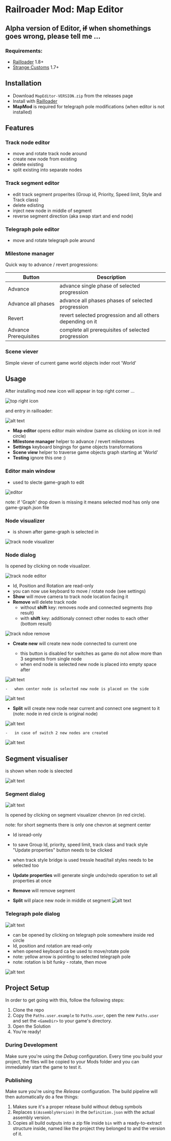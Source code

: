 # Railroader Mod: Map Editor

## Alpha version of Editor, ~~if~~ when shomethings goes wrong, please tell me ...

### Requirements:

-   [Railloader](https://railroader.stelltis.ch/) 1.8+
-   [Strange Customs](https://railroader.stelltis.ch/mods/strange-customs) 1.7+

## Installation

-   Download `MapEditor-VERSION.zip` from the releases page
-   Install with [Railloader](<[https://www.nexusmods.com/site/mods/21](https://railroader.stelltis.ch/)>)
-   **MapMod** is required for telegraph pole modifications (when editor is not installed)

## Features

### Track node editor

-   move and rotate track node around
-   create new node from existing
-   delete existing
-   split existing into separate nodes

### Track segment editor

-   edit track segment properites (Group id, Priority, Speed limit, Style and Track class)
-   delete edisting
-   inject new node in middle of segment
-   reverse segment direction (aka swap start and end node)

### Telegraph pole editor

-   move and rotate telegraph pole around

### Milestone manager

Quick way to advance / revert progressions:

| Button                | Description                                                |
| --------------------- | ---------------------------------------------------------- |
| Advance               | advance single phase of selected progression               |
| Advance all phases    | advance all phases phases of selected progression          |
| Revert                | revert selected progression and all others depending on it |
| Advance Prerequisites | complete all prerequisites of selected progression         |

### Scene viever

Simple viever of current game world objects inder root 'World'

## Usage

After installing mod new icon will appear in top right corner ...

![top right icon](Images/topRightIcon.png)

and entry in railloader:

![alt text](Images/railloader.png)

-   **Map editor** opens editor main window (same as clicking on icon in red circle)
-   **Milestone manager** helper to advance / revert milestones
-   **Settings** keyboard bingings for game objects transformations
-   **Scene view** helper to traverse game objects graph starting at 'World'
-   **Testing** ignore this one :)

### Editor main window

-   used to slecte game-graph to edit

![editor](Images/editor2.png)

note: if 'Graph' drop down is missing it means selected mod has only one game-graph.json file

### Node visualizer

-   is shown after game-graph is selected in

![track node visualizer](Images/trackNodeVisualizer.png)

### Node dialog

Is opened by clicking on node visualizer.

![track node editor](Images/trackNodeEditor.png)

-   Id, Position and Rotation are read-only
-   you can now use keyboard to move / rotate node (see settings)
-   **Show** will move camera to track node location facing it
-   **Remove** will delete track node
    -   without **shift** key: removes node and connected segments (top result)
    -   with **shift** key: additionaly connect other nodes to each other (bottom result)

![track ndoe remove](Images/trackNodeRemove.png)

-   **Create new** will create new node connected to current one

    -   this button is disabled for switches as game do not allow more than 3 segments from single node
    -   when end node is selected new node is placed into empty space after

![alt text](Images/trackNodeCreateEnd.png)

    -   when center node is selected new node is placed on the side

![alt text](Images/trackNodeCreateSide.png)

-   **Split** will create new node near current and connect one segment to it
    (note: node in red circle is original node)

![alt text](Images/trackNodeSplitSimple.png)

    -   in case of switch 2 new nodes are created

![alt text](Images/trackNodeSplitSwitch.png)

## Segment visualiser

is shown when node is sleected

![alt text](Images/trackSegmentVisualizer.png)

### Segment dialog

![alt text](Images/trackSegmentDialog.png)

Is opened by clicking on segment visualizer chevron (in red circle).

note: for short segments there is only one chevron at segment center

-   Id isread-only
-   to save Group Id, priority, speed limit, track class and track style "Update properties" button needs to be clicked
-   when track style bridge is used tressle head/tail styles needs to be selected too

-   **Update properties** will generate single undo/redo operation to set all properties at once
-   **Remove** will remove segment
-   **Split** will place new node in middle ot segment
    ![alt text](Images/trackSegmentInjectNode.png)

### Telegraph pole dialog

![alt text](Images/telegraphPoleDialog.png)

-   can be opened by clicking on telegraph pole somewhere inside red circle
-   Id, position and rotation are read-only
-   when opened keyboard ca be used to move/rotate pole
-   note: yellow arrow is pointing to selected telegraph pole
-   note: rotation is bit funky - rotate, then move

![alt text](Images/telegraphPole.png)

## Project Setup

In order to get going with this, follow the following steps:

1. Clone the repo
2. Copy the `Paths.user.example` to `Paths.user`, open the new `Paths.user` and set the `<GameDir>` to your game's directory.
3. Open the Solution
4. You're ready!

### During Development

Make sure you're using the _Debug_ configuration. Every time you build your project, the files will be copied to your Mods folder and you can immediately start the game to test it.

### Publishing

Make sure you're using the _Release_ configuration. The build pipeline will then automatically do a few things:

1. Makes sure it's a proper release build without debug symbols
1. Replaces `$(AssemblyVersion)` in the `Definition.json` with the actual assembly version.
1. Copies all build outputs into a zip file inside `bin` with a ready-to-extract structure inside, named like the project they belonged to and the version of it.
